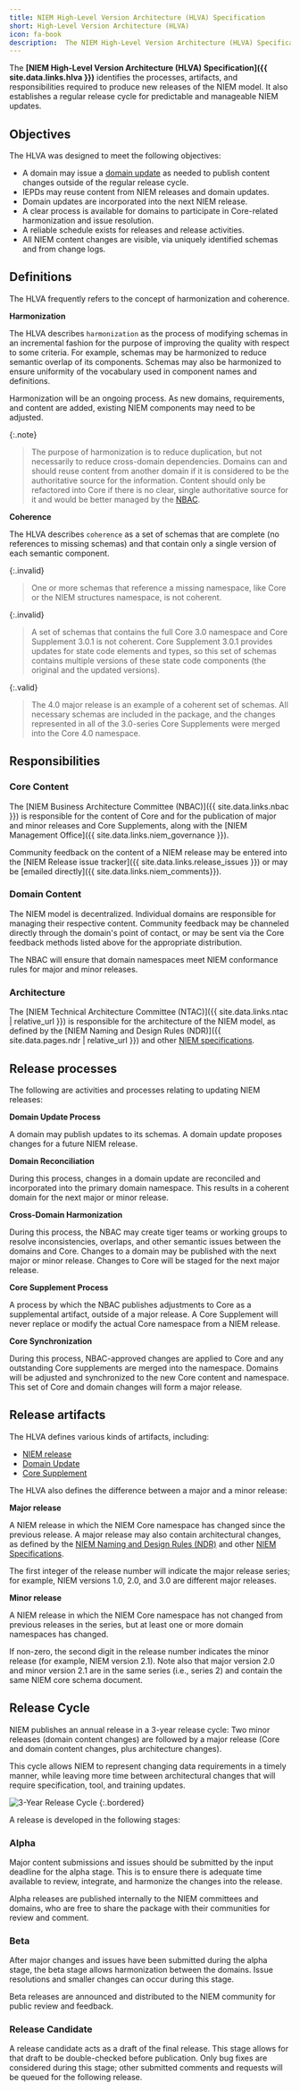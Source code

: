 ```yaml
---
title: NIEM High-Level Version Architecture (HLVA) Specification
short: High-Level Version Architecture (HLVA)
icon: fa-book
description:  The NIEM High-Level Version Architecture (HLVA) Specification identifies the processes, artifacts, and responsibilities required to produce new releases of the NIEM model.  It also establishes a regular release cycle for predictable and manageable NIEM updates.
---
```


The **[NIEM High-Level Version Architecture (HLVA) Specification]({{ site.data.links.hlva }})** identifies the processes, artifacts, and responsibilities required to produce new releases of the NIEM model.  It also establishes a regular release cycle for predictable and manageable NIEM updates.

## Objectives

The HLVA was designed to meet the following objectives:

- A domain may issue a [domain update](../../artifacts/releases/domain-update) as needed to publish content changes outside of the regular release cycle.
- IEPDs may reuse content from NIEM releases and domain updates.
- Domain updates are incorporated into the next NIEM release.
- A clear process is available for domains to participate in Core-related harmonization and issue resolution.
- A reliable schedule exists for releases and release activities.
- All NIEM content changes are visible, via uniquely identified schemas and from change logs.

## Definitions

The HLVA frequently refers to the concept of harmonization and coherence.

**Harmonization**

The HLVA describes `harmonization` as the process of modifying schemas in an incremental fashion for the purpose of improving the quality with respect to some criteria. For example, schemas may be harmonized to reduce semantic overlap of its components. Schemas may also be harmonized to ensure uniformity of the vocabulary used in component names and definitions.

Harmonization will be an ongoing process.  As new domains, requirements, and content are added, existing NIEM components may need to be adjusted.

{:.note}
> The purpose of harmonization is to reduce duplication, but not necessarily to reduce cross-domain dependencies.  Domains can and should reuse content from another domain if it  is considered to be the authoritative source for the information.  Content should only be refactored into Core if there is no clear, single authoritative source for it and would be better managed by the [NBAC]({{site.data.links.nbac}}).

**Coherence**

The HLVA describes `coherence` as a set of schemas that are complete (no references to missing schemas) and that contain only a single version of each semantic component.

{:.invalid}
> One or more schemas that reference a missing namespace, like Core or the NIEM structures namespace, is not coherent.

{:.invalid}
> A set of schemas that contains the full Core 3.0 namespace and Core Supplement 3.0.1 is not coherent.  Core Supplement 3.0.1 provides updates for state code elements and types, so this set of schemas contains multiple versions of these state code components (the original and the updated versions).

{:.valid}
> The 4.0 major release is an example of a coherent set of schemas.  All necessary schemas are included in the package, and the changes represented in all of the 3.0-series Core Supplements were merged into the Core 4.0 namespace.

## Responsibilities

### Core Content

The [NIEM Business Architecture Committee (NBAC)]({{ site.data.links.nbac }}) is responsible for the content of Core and for the publication of major and minor releases and Core Supplements, along with the [NIEM Management Office]({{ site.data.links.niem_governance }}).

Community feedback on the content of a NIEM release may be entered into the [NIEM Release issue tracker]({{ site.data.links.release_issues }}) or may be [emailed directly]({{ site.data.links.niem_comments}}).

### Domain Content

The NIEM model is decentralized.  Individual domains are responsible for managing their respective content.  Community feedback may be channeled directly through the domain's point of contact, or may be sent via the Core feedback methods listed above for the appropriate distribution.

The NBAC will ensure that domain namespaces meet NIEM conformance rules for major and minor releases.

### Architecture

The [NIEM Technical Architecture Committee (NTAC)]({{ site.data.links.ntac | relative_url }}) is responsible for the architecture of the NIEM model, as defined by the [NIEM Naming and Design Rules (NDR)]({{ site.data.pages.ndr | relative_url }}) and other [NIEM specifications](../).

## Release processes

The following are activities and processes relating to updating NIEM releases:

**Domain Update Process**

A domain may publish updates to its schemas.  A domain update proposes changes for a future NIEM release.

**Domain Reconciliation**

During this process, changes in a domain update are reconciled and incorporated into the primary domain namespace.  This results in a coherent domain for the next major or minor release.

**Cross-Domain Harmonization**

During this process, the NBAC may create tiger teams or working groups to resolve inconsistencies, overlaps, and other semantic issues between the domains and Core.  Changes to a domain may be published with the next major or minor release.  Changes to Core will be staged for the next major release.

**Core Supplement Process**

A process by which the NBAC publishes adjustments to Core as a supplemental artifact, outside of a major release.  A Core Supplement will never replace or modify the actual Core namespace from a NIEM release.

**Core Synchronization**

During this process, NBAC-approved changes are applied to Core and any outstanding Core supplements are merged into the namespace.  Domains will be adjusted and synchronized to the new Core content and namespace.  This set of Core and domain changes will form a major release.

## Release artifacts

The HLVA defines various kinds of artifacts, including:

- [NIEM release](../../artifacts/releases/release)
- [Domain Update](../../artifacts/releases/domain-update)
- [Core Supplement](../../artifacts/releases/core-supplement)

The HLVA also defines the difference between a major and a minor release:

**Major release**

A NIEM release in which the NIEM Core namespace has changed since the previous release.  A major release may also contain architectural changes, as defined by the [NIEM Naming and Design Rules (NDR)](../ndr) and other [NIEM Specifications](../).

The first integer of the release number will indicate the major release series; for example, NIEM versions 1.0, 2.0, and 3.0 are different major releases.

**Minor release**

A NIEM release in which the NIEM Core namespace has not changed from previous releases in the series, but at least one or more domain namespaces has changed.

If non-zero, the second digit in the release number indicates the minor release (for example, NIEM version 2.1).  Note also that major version 2.0 and minor version 2.1 are in the same series (i.e., series 2) and contain the same NIEM core schema document.

## Release Cycle

NIEM publishes an annual release in a 3-year release cycle: Two minor releases (domain content changes) are followed by a major release (Core and domain content changes, plus architecture changes).

This cycle allows NIEM to represent changing data requirements in a timely manner, while leaving more time between architectural changes that will require specification, tool, and training updates.

![3-Year Release Cycle](assets/release-cycle.png)
{:.bordered}

A release is developed in the following stages:

### Alpha

Major content submissions and issues should be submitted by the input deadline for the alpha stage.  This is to ensure there is adequate time available to review, integrate, and harmonize the changes into the release.

Alpha releases are published internally to the NIEM committees and domains, who are free to share the package with their communities for review and comment.

### Beta

After major changes and issues have been submitted during the alpha stage, the beta stage allows harmonization between the domains.  Issue resolutions and smaller changes can occur during this stage.

Beta releases are announced and distributed to the NIEM community for public review and feedback.

### Release Candidate

A release candidate acts as a draft of the final release.  This stage allows for that draft to be double-checked before publication.  Only bug fixes are considered during this stage; other submitted comments and requests will be queued for the following release.
